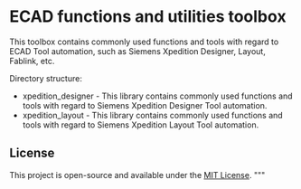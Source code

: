 # ECAD functions and utilities toolbox

This toolbox contains commonly used functions and tools with regard to ECAD Tool automation, such as Siemens Xpedition Designer, Layout, Fablink, etc.

Directory structure:

* xpedition_designer - This library contains commonly used functions and tools with regard to Siemens Xpedition Designer Tool automation. 
* xpedition_layout - This library contains commonly used functions and tools with regard to Siemens Xpedition Layout Tool automation.


## License

This project is open-source and available under the [MIT License](LICENSE).
"""